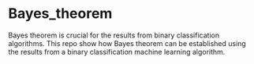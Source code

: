 # Bayes_theorem
Bayes theorem is crucial for the results from binary classification algorithms. This repo show how Bayes theorem can be established using the results from a binary classification machine learning algorithm.

